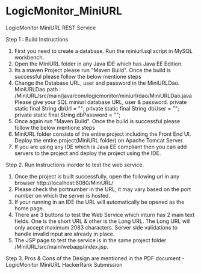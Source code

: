 # LogicMonitor_MiniURL
LogicMonitor MiniURL REST Service 


Step 1 : Build Instructions 

1. First you need to create a database.  Run the miniurl.sql script in MySQL workbench.
2. Open the MiniURL folder in any Java IDE which has Java EE Edition. 
3. Its a maven Project please run "Maven Build". Once the build is successful please follow the below mentione steps
4. Change the Database URL, user and password in the MiniURLDao. MiniURLDao path : /MiniURL/src/main/java/com/logicmonitor/miniurl/dao/MiniURLDao.java
   Please give your SQL miniurl database URL, user & password. 
	private static final String dbUrl = "";
	private static final String dbUser = ""; 
	private static final String dbPassword = "";
5. Once again run "Maven Build". Once the build is successful please follow the below mentione steps
6. MiniURL folder consists of the entire project including the Front End UI. Deploy the entire project(MiniURL folder) on Apache Tomcat Server.
7. If you are using any IDE which is Java EE compliant then you can add servers to the project and deploy the project using the IDE.


Step 2. Run Instructions inorder to test the web service.

1. Once the project is built successfully, open the following url in any browser http://localhost:8080/MiniURL/
2. Please check the portnumber in the URL, it may vary based on the port number on which the server is hosted.
3. If your running in an IDE the URL will automatically be opened as the home page.
4. There are 3 buttons to test the Web Service which inturn has 2 main text fields. One is the short URL & other is the Long URL. The Long URL will only accept maximum 2083 characters. Server side validations to handle invalid input are already in place.
5. The JSP page to test the service is in the same project folder /MiniURL/src/main/webapp/index.jsp.


Step 3. Pros & Cons of the Design are mentioned in the PDF document - LogicMonitor MiniURL HackerRank Submission






